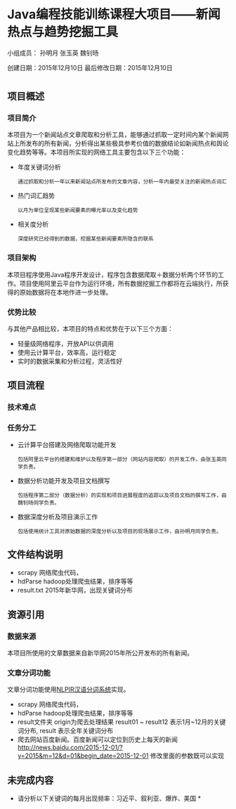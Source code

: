 # Java编程技能训练课程大项目——新闻热点与趋势挖掘工具

小组成员： 孙明月 张玉英 魏钊旸

创建日期：2015年12月10日  最后修改日期：2015年12月10日

#

## 项目概述

### 项目简介

本项目为一个新闻站点文章爬取和分析工具，能够通过抓取一定时间内某个新闻网站上所发布的所有新闻，分析得出某些极具参考价值的数据结论如新闻热点和舆论变化趋势等等。本项目所实现的网络工具主要包含以下三个功能：

* 年度关键词分析

      通过抓取和分析一年以来新闻站点所发布的文章内容，分析一年内最受关注的新闻热点词汇

* 热门词汇趋势

      以月为单位呈现某些新闻要素的曝光率以及变化趋势

* 相关度分析

      深度研究已经得到的数据，挖掘某些新闻要素所隐含的联系

### 项目架构

本项目程序使用Java程序开发设计，程序包含数据爬取＋数据分析两个环节的工作。项目使用阿里云平台作为运行环境，所有数据挖掘工作都将在云端执行，所获得的原始数据将在本地作进一步处理。

### 优势比较 

与其他产品相比较，本项目的特点和优势在于以下三个方面：

* 轻量级网络程序，开放API以供调用
* 使用云计算平台，效率高，运行稳定
* 实时的数据采集和分析过程，灵活性好

## 项目流程

### 技术难点

### 任务分工

* 云计算平台搭建及网络爬取功能开发

      包括阿里云平台的搭建和维护以及程序第一部分（网站内容爬取）的开发工作，由张玉英同学负责。

* 数据分析功能开发及项目文档撰写

      包括程序第二部分（数据分析）的实现和项目进展程度的追踪以及项目文档的撰写工作，由魏钊旸同学负责。

* 数据深度分析及项目演示工作

      包括使用统计工具对原始数据的深度分析以及项目的现场展示工作，由孙明月同学负责。
      
## 文件结构说明

* scrapy   网络爬虫代码，
* hdParse hadoop处理爬虫结果，排序等等
* result.txt   2015年新华网，出现关键词分布

## 资源引用

### 数据来源

本项目所使用的文章数据来自新华网2015年所公开发布的所有新闻。

### 文章分词功能

文章分词功能使用[NLPIR汉语分词系统](http://ictclas.nlpir.org/newsdownloads?DocId=389)实现。


* scrapy   网络爬虫代码，
* hdParse hadoop处理爬虫结果，排序等等
* result文件夹 origin为爬去处理结果  result01 ~ result12 表示1月~12月的关键词分布, result 表示全年关键词分布
* 爬去网站百度新闻。百度新闻可以定位到历史上每天的新闻  http://news.baidu.com/2015-12-01/?y=2015&m=12&d=01&begin_date=2015-12-01  修改里面的参数既可以实现


## 未完成内容

* 请分析以下关键词的每月出现频率：习近平、叙利亚、爆炸、美国 *


      
